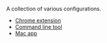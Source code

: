 A collection of various configurations.

- [Chrome extension](./Chrome)
- [Command line tool](./Command%20line%20tool)
- [Mac app](./Mac)
